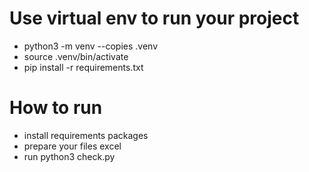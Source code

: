 # Use virtual env to run your project
- python3 -m venv --copies .venv
- source .venv/bin/activate
- pip install -r requirements.txt
# How to run

- install requirements packages  
- prepare your files excel
- run python3 check.py
